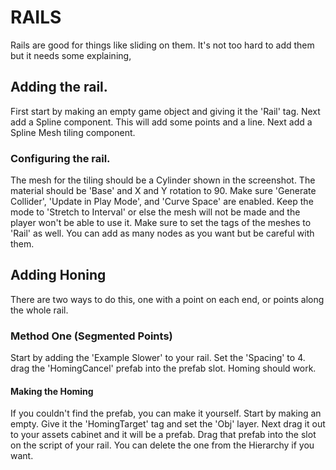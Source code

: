# RAILS
Rails are good for things like sliding on them.
It's not too hard to add them but it needs some explaining,
## Adding the rail.
First start by making an empty game object and giving it the 'Rail' tag.
Next add a Spline component. This will add some points and a line.
Next add a Spline Mesh tiling component. 
### Configuring the rail.
The mesh for the tiling should be a Cylinder shown in the screenshot.
The material should be 'Base' and X and Y rotation to 90.
Make sure 'Generate Collider', 'Update in Play Mode', and 'Curve Space' are enabled.
Keep the mode to 'Stretch to Interval' or else the mesh will not be made and the player won't be able to use it.
Make sure to set the tags of the meshes to 'Rail' as well.
You can add as many nodes as you want but be careful with them.
## Adding Honing
There are two ways to do this, one with a point on each end, or points along the whole rail.
### Method One (Segmented Points)
Start by adding the 'Example Slower' to your rail.
Set the 'Spacing' to 4.
drag the 'HomingCancel' prefab into the prefab slot.
Homing should work.
#### Making the Homing
If you couldn't find the prefab, you can make it yourself.
Start by making an empty.
Give it the 'HomingTarget' tag and set the 'Obj' layer.
Next drag it out to your assets cabinet and it will be a prefab.
Drag that prefab into the slot on the script of your rail.
You can delete the one from the Hierarchy if you want.